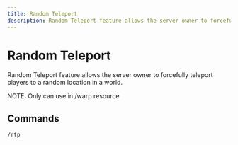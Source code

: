 ```yaml
---
title: Random Teleport
description: Random Teleport feature allows the server owner to forcefully teleport players to a random location in a world.
---
```


# Random Teleport

Random Teleport feature allows the server owner to forcefully teleport players to a random location in a world.

NOTE: Only can use in /warp resource

## Commands

```bash
/rtp
```
